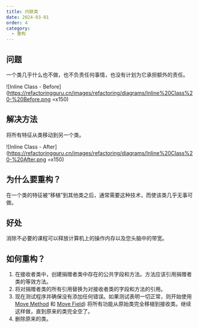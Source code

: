 ```yaml
---
title: 内联类
date: 2024-03-01
order: 4
category:
  - 重构
---
```


## 问题

一个类几乎什么也不做，也不负责任何事情，也没有计划为它承担额外的责任。

![Inline Class - Before](https://refactoringguru.cn/images/refactoring/diagrams/Inline%20Class%20-%20Before.png =x150)

## 解决方法

将所有特征从类移动到另一个类。

![Inline Class - After](https://refactoringguru.cn/images/refactoring/diagrams/Inline%20Class%20-%20After.png =x150)

## 为什么要重构？

在一个类的特征被“移植”到其他类之后，通常需要这种技术，而使该类几乎无事可做。

## 好处

消除不必要的课程可以释放计算机上的操作内存以及您头脑中的带宽。

## 如何重构？

1. 在接收者类中，创建捐赠者类中存在的公共字段和方法。方法应该引用捐赠者类的等效方法。
2. 将对捐赠者类的所有引用替换为对接收者类的字段和方法的引用。
3. 现在测试程序并确保没有添加任何错误。如果测试表明一切正常，则开始使用 [Move Method](move-method.md) 和 [Move Field](move-field.md)) 将所有功能从原始类完全移植到接收类。继续这样做，直到原来的类完全空了。
4. 删除原来的类。